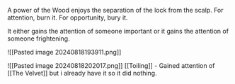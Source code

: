 A power of the Wood enjoys the separation of the lock from the scalp. For attention, burn it. For opportunity, bury it.

It either gains the attention of someone important or it gains the attention of someone frightening. 

![[Pasted image 20240818193911.png]]

![[Pasted image 20240818202017.png]]
[[Toiling]] - Gained attention of [[The Velvet]] but i already have it so it did nothing.
